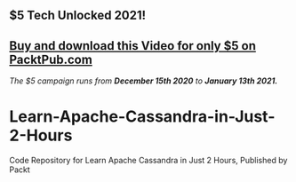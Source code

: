 ## $5 Tech Unlocked 2021!
[Buy and download this Video for only $5 on PacktPub.com](https://www.packtpub.com/product/learn-apache-cassandra-in-just-2-hours-video/9781839211454)
-----
*The $5 campaign         runs from __December 15th 2020__ to __January 13th 2021.__*

# Learn-Apache-Cassandra-in-Just-2-Hours
Code Repository for Learn Apache Cassandra in Just 2 Hours, Published by Packt
